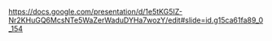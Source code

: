 https://docs.google.com/presentation/d/1e5tKG5IZ-Nr2KHuGQ6McsNTe5WaZerWaduDYHa7wozY/edit#slide=id.g15ca61fa89_0_154
